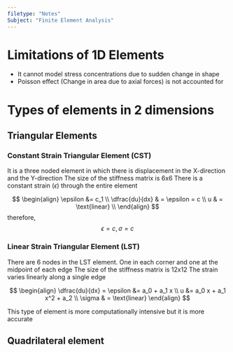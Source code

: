 ```yaml
---
filetype: "Notes"
Subject: "Finite Element Analysis"
---
```


# Limitations of 1D Elements
- It cannot model stress concentrations due to sudden change in shape
- Poisson effect (Change in area due to axial forces) is not accounted for

# Types of elements in 2 dimensions
## Triangular Elements
### Constant Strain Triangular Element (CST) 
It is a three noded element in which there is displacement in the X-direction and the Y-direction
The size of the stiffness matrix is 6x6
There is a constant strain ($\epsilon$) through the entire element

$$
\begin{align}
\epsilon &= c_1 \\
\dfrac{du}{dx} & = \epsilon = c \\ 
u & = \text{linear} \\
\end{align}
$$
therefore, 
$$
\epsilon = c, \sigma = c
$$
### Linear Strain Triangular Element (LST) 
There are 6 nodes in the LST element. One in each corner and one at the midpoint of each edge
The size of the stiffness matrix is 12x12
The strain varies linearly along a single edge

$$
\begin{align}
  \dfrac{du}{dx} = \epsilon &= a_0 + a_1 x \\
u &= a_0 x + a_1 x^2 + a_2 \\
\sigma & = \text{linear}
\end{align}
$$

This type of element is more computationally intensive but it is more accurate

## Quadrilateral element
